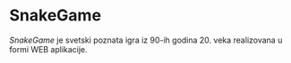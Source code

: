 # SnakeGame
_SnakeGame_ je svetski poznata igra iz 90-ih godina 20. veka realizovana u formi WEB aplikacije.
